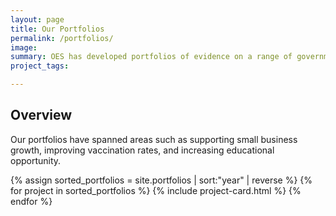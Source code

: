 ```yaml
---
layout: page
title: Our Portfolios
permalink: /portfolios/
image:
summary: OES has developed portfolios of evidence on a range of government-wide priorities. 
project_tags:

---
```



## Overview
Our portfolios have spanned areas such as supporting small business growth, improving vaccination rates, and increasing educational opportunity. 

<div class="margin-top-4">
  <div class="grid-row grid-gap">
    {% assign sorted_portfolios = site.portfolios | sort:"year" | reverse %}
    {% for project in sorted_portfolios %}
      {% include project-card.html %}
    {% endfor %}
  </div>
</div>
